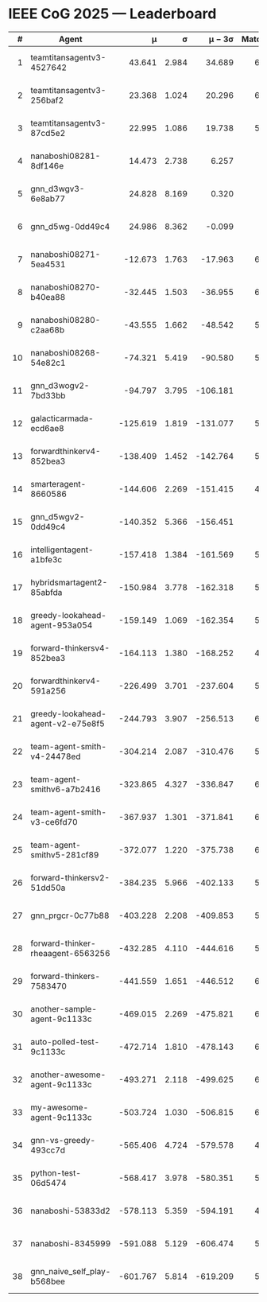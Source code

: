 # IEEE CoG 2025 — Leaderboard

| # | Agent | μ | σ | μ − 3σ | Matches | Updated |
|---:|---|---:|---:|---:|---:|---|
| 1 | teamtitansagentv3-4527642 | 43.641 | 2.984 | 34.689 | 6436 | 2025-08-30 06:27 |
| 2 | teamtitansagentv3-256baf2 | 23.368 | 1.024 | 20.296 | 6356 | 2025-08-30 06:27 |
| 3 | teamtitansagentv3-87cd5e2 | 22.995 | 1.086 | 19.738 | 5860 | 2025-08-30 06:27 |
| 4 | nanaboshi08281-8df146e | 14.473 | 2.738 | 6.257 | 276 | 2025-08-30 06:27 |
| 5 | gnn_d3wgv3-6e8ab77 | 24.828 | 8.169 | 0.320 | 138 | 2025-08-30 06:27 |
| 6 | gnn_d5wg-0dd49c4 | 24.986 | 8.362 | -0.099 | 120 | 2025-08-30 06:27 |
| 7 | nanaboshi08271-5ea4531 | -12.673 | 1.763 | -17.963 | 6358 | 2025-08-30 06:27 |
| 8 | nanaboshi08270-b40ea88 | -32.445 | 1.503 | -36.955 | 6180 | 2025-08-30 06:27 |
| 9 | nanaboshi08280-c2aa68b | -43.555 | 1.662 | -48.542 | 5718 | 2025-08-30 06:27 |
| 10 | nanaboshi08268-54e82c1 | -74.321 | 5.419 | -90.580 | 5860 | 2025-08-30 06:27 |
| 11 | gnn_d3wogv2-7bd33bb | -94.797 | 3.795 | -106.181 | 274 | 2025-08-30 06:27 |
| 12 | galacticarmada-ecd6ae8 | -125.619 | 1.819 | -131.077 | 5820 | 2025-08-30 06:27 |
| 13 | forwardthinkerv4-852bea3 | -138.409 | 1.452 | -142.764 | 5018 | 2025-08-30 06:27 |
| 14 | smarteragent-8660586 | -144.606 | 2.269 | -151.415 | 4976 | 2025-08-30 06:27 |
| 15 | gnn_d5wgv2-0dd49c4 | -140.352 | 5.366 | -156.451 | 226 | 2025-08-30 06:27 |
| 16 | intelligentagent-a1bfe3c | -157.418 | 1.384 | -161.569 | 5360 | 2025-08-30 06:27 |
| 17 | hybridsmartagent2-85abfda | -150.984 | 3.778 | -162.318 | 5316 | 2025-08-30 06:27 |
| 18 | greedy-lookahead-agent-953a054 | -159.149 | 1.069 | -162.354 | 5728 | 2025-08-30 06:27 |
| 19 | forward-thinkersv4-852bea3 | -164.113 | 1.380 | -168.252 | 4992 | 2025-08-30 06:27 |
| 20 | forwardthinkerv4-591a256 | -226.499 | 3.701 | -237.604 | 5132 | 2025-08-30 06:27 |
| 21 | greedy-lookahead-agent-v2-e75e8f5 | -244.793 | 3.907 | -256.513 | 6160 | 2025-08-30 06:27 |
| 22 | team-agent-smith-v4-24478ed | -304.214 | 2.087 | -310.476 | 5978 | 2025-08-30 06:27 |
| 23 | team-agent-smithv6-a7b2416 | -323.865 | 4.327 | -336.847 | 6360 | 2025-08-30 06:27 |
| 24 | team-agent-smith-v3-ce6fd70 | -367.937 | 1.301 | -371.841 | 6938 | 2025-08-30 06:27 |
| 25 | team-agent-smithv5-281cf89 | -372.077 | 1.220 | -375.738 | 6540 | 2025-08-30 06:27 |
| 26 | forward-thinkersv2-51dd50a | -384.235 | 5.966 | -402.133 | 5628 | 2025-08-30 06:27 |
| 27 | gnn_prgcr-0c77b88 | -403.228 | 2.208 | -409.853 | 5810 | 2025-08-30 06:27 |
| 28 | forward-thinker-rheaagent-6563256 | -432.285 | 4.110 | -444.616 | 5268 | 2025-08-30 06:27 |
| 29 | forward-thinkers-7583470 | -441.559 | 1.651 | -446.512 | 6340 | 2025-08-30 06:27 |
| 30 | another-sample-agent-9c1133c | -469.015 | 2.269 | -475.821 | 6380 | 2025-08-30 06:27 |
| 31 | auto-polled-test-9c1133c | -472.714 | 1.810 | -478.143 | 6160 | 2025-08-30 06:27 |
| 32 | another-awesome-agent-9c1133c | -493.271 | 2.118 | -499.625 | 6000 | 2025-08-30 06:27 |
| 33 | my-awesome-agent-9c1133c | -503.724 | 1.030 | -506.815 | 6260 | 2025-08-30 06:27 |
| 34 | gnn-vs-greedy-493cc7d | -565.406 | 4.724 | -579.578 | 4900 | 2025-08-30 06:27 |
| 35 | python-test-06d5474 | -568.417 | 3.978 | -580.351 | 5160 | 2025-08-30 06:27 |
| 36 | nanaboshi-53833d2 | -578.113 | 5.359 | -594.191 | 4620 | 2025-08-30 06:27 |
| 37 | nanaboshi-8345999 | -591.088 | 5.129 | -606.474 | 5290 | 2025-08-30 06:27 |
| 38 | gnn_naive_self_play-b568bee | -601.767 | 5.814 | -619.209 | 5100 | 2025-08-30 06:27 |
